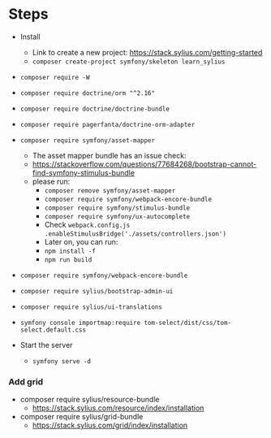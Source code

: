 # Steps
- Install
  - Link to create a new project: https://stack.sylius.com/getting-started
  - ```composer create-project symfony/skeleton learn_sylius```

- ```composer require -W ```
- ```composer require doctrine/orm "^2.16" ```
- ```composer require doctrine/doctrine-bundle  ```
- ```composer require pagerfanta/doctrine-orm-adapter  ```
- ```composer require symfony/asset-mapper  ```
  - The asset mapper bundle has an issue check:
  - https://stackoverflow.com/questions/77684268/bootstrap-cannot-find-symfony-stimulus-bundle
  - please run:
    - ```composer remove symfony/asset-mapper```
    - ```composer require symfony/webpack-encore-bundle```
    - ```composer require symfony/stimulus-bundle```
    - ```composer require symfony/ux-autocomplete```
    - Check ```webpack.config.js``` ```.enableStimulusBridge('./assets/controllers.json')```
    - Later on, you can run:
    - ```npm install -f```
    - ```npm run build```
- ```composer require symfony/webpack-encore-bundle  ```
- ```composer require sylius/bootstrap-admin-ui ```
- ```composer require sylius/ui-translations ```
- ```symfony console importmap:require tom-select/dist/css/tom-select.default.css```
- Start the server
  - ```symfony serve -d```

### Add grid
- composer require sylius/resource-bundle
  - https://stack.sylius.com/resource/index/installation
- composer require sylius/grid-bundle
  - https://stack.sylius.com/grid/index/installation
